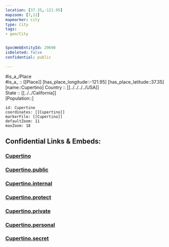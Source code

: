 ```yaml
---
location: [37.35,-121.95] 
mapzoom: [7,12] 
mapmarker: city 
type: City
tags:
- geo/City


SpocWebEntityId: 29690
isDeleted: false
confidential: public

---
```

#is_a_/Place  
#is_a_ :: [[Place]] 
[has_place_longitude::-121.95] 
[has_place_latitude::37.35] 
[name::Cupertino] 
Country :: [[../../../../USA]]  
State :: [[../../California]]  
[Population::] 



```leaflet
id: Cupertino
coordinates: [[Cupertino]] 
markerFile: [[Cupertino]] 
defaultZoom: 11 
maxZoom: 18
```


## Confidential Links & Embeds: 

### [Cupertino](/_Standards/Earth/Continent/America~North/USA/USA~Pacific/California/counties~California/Santa_Clara,County/cities~Santa_Clara/Cupertino.md) 

### [Cupertino.public](/_public/Earth/Continent/America~North/USA/USA~Pacific/California/counties~California/Santa_Clara,County/cities~Santa_Clara/Cupertino.public.md) 

### [Cupertino.internal](/_internal/Earth/Continent/America~North/USA/USA~Pacific/California/counties~California/Santa_Clara,County/cities~Santa_Clara/Cupertino.internal.md) 

### [Cupertino.protect](/_protect/Earth/Continent/America~North/USA/USA~Pacific/California/counties~California/Santa_Clara,County/cities~Santa_Clara/Cupertino.protect.md) 

### [Cupertino.private](/_private/Earth/Continent/America~North/USA/USA~Pacific/California/counties~California/Santa_Clara,County/cities~Santa_Clara/Cupertino.private.md) 

### [Cupertino.personal](/_personal/Earth/Continent/America~North/USA/USA~Pacific/California/counties~California/Santa_Clara,County/cities~Santa_Clara/Cupertino.personal.md) 

### [Cupertino.secret](/_secret/Earth/Continent/America~North/USA/USA~Pacific/California/counties~California/Santa_Clara,County/cities~Santa_Clara/Cupertino.secret.md)

